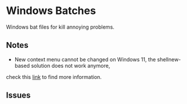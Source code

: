 # Windows Batches

Windows bat files for kill annoying problems.

## Notes

* New context menu cannot be changed on Windows 11, the shellnew-based solution does not work anymore,

check this [link](https://superuser.com/questions/1650029/unremovable-items-from-new-right-click-menu/1697224#1697224) to find more information.

## Issues
